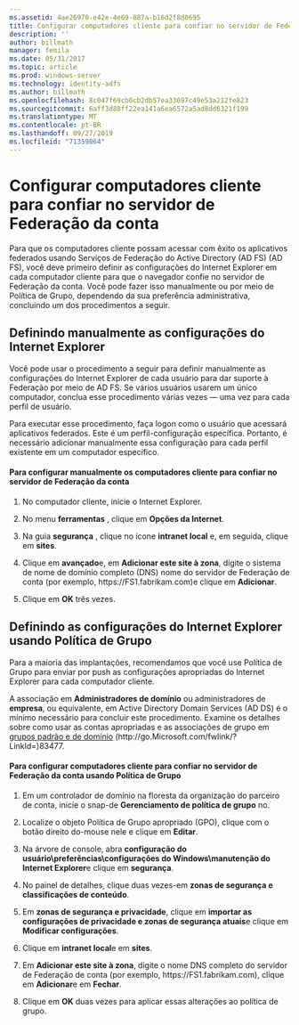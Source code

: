 ```yaml
---
ms.assetid: 4ae26970-e42e-4e69-887a-b16d2f8d0695
title: Configurar computadores cliente para confiar no servidor de Federação da conta
description: ''
author: billmath
manager: femila
ms.date: 05/31/2017
ms.topic: article
ms.prod: windows-server
ms.technology: identity-adfs
ms.author: billmath
ms.openlocfilehash: 8c047f69cb0cb2db57ea33697c49e53a212fe823
ms.sourcegitcommit: 6aff3d88ff22ea141a6ea6572a5ad8dd6321f199
ms.translationtype: MT
ms.contentlocale: pt-BR
ms.lasthandoff: 09/27/2019
ms.locfileid: "71359864"
---
```

# <a name="configure-client-computers-to-trust-the-account-federation-server"></a>Configurar computadores cliente para confiar no servidor de Federação da conta

Para que os computadores cliente possam acessar com êxito os aplicativos federados usando Serviços de Federação do Active Directory (AD FS) \(AD FS\), você deve primeiro definir as configurações do Internet Explorer em cada computador cliente para que o navegador confie no servidor de Federação da conta. Você pode fazer isso manualmente ou por meio de Política de Grupo, dependendo da sua preferência administrativa, concluindo um dos procedimentos a seguir.  
  
## <a name="configuring-internet-explorer-settings-manually"></a>Definindo manualmente as configurações do Internet Explorer  
Você pode usar o procedimento a seguir para definir manualmente as configurações do Internet Explorer de cada usuário para dar suporte à Federação por meio de AD FS. Se vários usuários usarem um único computador, conclua esse procedimento várias vezes — uma vez para cada perfil de usuário.  
  
Para executar esse procedimento, faça logon como o usuário que acessará aplicativos federados. Este é um perfil\-configuração específica. Portanto, é necessário adicionar manualmente essa configuração para cada perfil existente em um computador específico.  
  
#### <a name="to-manually-configure-client-computers-to-trust-the-account-federation-server"></a>Para configurar manualmente os computadores cliente para confiar no servidor de Federação da conta  
  
1.  No computador cliente, inicie o Internet Explorer.  
  
2.  No menu **ferramentas** , clique em **Opções da Internet**.  
  
3.  Na guia **segurança** , clique no ícone **intranet local** e, em seguida, clique em **sites**.  
  
4.  Clique em **avançado**e, em **Adicionar este site à zona**, digite o sistema de nome de domínio completo \(DNS\) nome do servidor de Federação de conta \(por exemplo, https:\/\/FS1.fabrikam.com\)e clique em **Adicionar**.  
  
5.  Clique em **OK** três vezes.  
  
## <a name="configuring-internet-explorer-settings-by-using-grouppolicy"></a>Definindo as configurações do Internet Explorer usando Política de Grupo  
Para a maioria das implantações, recomendamos que você use Política de Grupo para enviar por push as configurações apropriadas do Internet Explorer para cada computador cliente.  
  
A associação em **Administradores de domínio** ou administradores de **empresa**, ou equivalente, em Active Directory Domain Services \(AD DS\) é o mínimo necessário para concluir este procedimento.  Examine os detalhes sobre como usar as contas apropriadas e as associações de grupo em [grupos padrão e de domínio](https://go.microsoft.com/fwlink/?LinkId=83477) \(http:\/\/go.Microsoft.com\/fwlink\/? LinkId\=\)83477.   
  
#### <a name="to-configure-client-computers-to-trust-the-account-federation-server-by-using-grouppolicy"></a>Para configurar computadores cliente para confiar no servidor de Federação da conta usando Política de Grupo  
  
1.  Em um controlador de domínio na floresta da organização do parceiro de conta, inicie o snap\-de **Gerenciamento de política de grupo** no.  
  
2.  Localize o objeto Política de Grupo apropriado \(GPO\), clique com o botão direito do\-mouse nele e clique em **Editar**.  
  
3.  Na árvore de console, abra **configuração do usuário\\preferências\\configurações do Windows\\manutenção do Internet Explorer**e clique em **segurança**.  
  
4.  No painel de detalhes, clique duas vezes\-em **zonas de segurança e classificações de conteúdo**.  
  
5.  Em **zonas de segurança e privacidade**, clique em **importar as configurações de privacidade e zonas de segurança atuais**e clique em **Modificar configurações**.  
  
6.  Clique em **intranet local**e em **sites**.  
  
7.  Em **Adicionar este site à zona**, digite o nome DNS completo do servidor de Federação de conta \(por exemplo, https:\/\/FS1.fabrikam.com\), clique em **Adicionar**e em **Fechar**.  
  
8.  Clique em **OK** duas vezes para aplicar essas alterações ao política de grupo.  
  
